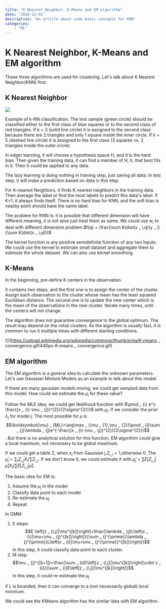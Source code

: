 ```yaml
---
title: "K Nearest Neighbor, K-Means and EM algorithm"
date: "2018-12-01"
description: "An article about some basic concepts for KNN"
categories:
    - "ML"
---
```


# K Nearest Neighbor, K-Means and EM algorithm

These three algorithms are used for clustering. Let's talk about K Nearest Neighbor(KNN) first. 

## K Nearest Neighbor

![](https://upload.wikimedia.org/wikipedia/commons/thumb/e/e7/KnnClassification.svg/320px-KnnClassification.svg.png?1546962079122)

Example of k-NN classification. The test sample (green circle) should be classified either to the first class of blue squares or to the second class of red triangles. If k = 3 (solid line circle) it is assigned to the second class because there are 2 triangles and only 1 square inside the inner circle. If k = 5 (dashed line circle) it is assigned to the first class (3 squares vs. 2 triangles inside the outer circle).




In edger learning, it will choose a hypothesis space H, and it is the hard bias. Then given the training data, it can find a member of H, h, that best fits in it. Then h could be applied to any data.

The lazy learning is doing nothing in training step, just saving all data. In test step, it will make a prediction based on data in this step.

For K-nearest Neighbors, it finds K nearest neighbors in the training data. Then average the label or find the most labels to predict this data's label. If K=1, it always finds itself. There is no hard bias for KNN, and the soft bias is nearby point should have the same label. 

The problem for KNN is: it is possible that different dimension will have different meaning, it is not wise just treat them as same. We could use $w _ i$ to deal with different dimension problem.$f(q) = \frac{\sum K(dist(x _ i,q))y _ i}{\sum K(dist(x _ i,q))}$

The kernel function is any positive semidefinite function of any two inputs. We could use the kernel to estimate small dataset and aggregate them to estimate the whole dataset. We can also use kernel smoothing. 

## K-Means

In the beginning, pre-define K centers in the observation. 
 
It contains two steps, and the first one is to assign the center of the cluster. Assign each observation to the cluster whose mean has the least squared Euclidean distance. The second one is to update the new center which is the mean of the observations in the new cluster. Iterate many times, until the centers will not change.

The algorithm does not guarantee convergence to the global optimum. The result may depend on the initial clusters. As the algorithm is usually fast, it is common to run it multiple times with different starting conditions.

![](https://upload.wikimedia.org/wikipedia/commons/thumb/e/ea/K-means _ convergence.gif/440px-K-means _ convergence.gif)

## EM algorithm

The EM algorithm is a general idea to calculate the unknown parameters. Let's use Gaussian Mixture Models as an example to talk about this model. 

If there are many gaussian models mixing, we could get sampled data from this model. How could we estimate the $\mu _ i$ for these value?

Follow the MLE idea, we could get likelihood function with $\prod _ {i} e^{-\frac{(x _ {i}-\mu _ {j})^{2}}{2\sigma^{2}}}$ with $\mu _ j$. If we consider the prior $\lambda _ j$ for model j. The most possible for $\mu$ is 
$$\boldsymbol{\mu} _ {ML}=\arg\max _ {\mu _ {1},\mu _ {2}}\prod _ {i}\sum _ {j}\lambda _ {j}e^{-\frac{(x _ {i}-\mu _ {j})^{2}}{2\sigma^{2}}}$$. But there is no analytical solution for this function, EM algorithm could give a local maximum, not necessary to be global maximum.

If we could get a table Z, when $x _ i$ from Gaussian j,$Z _ {i,j}=1$,otherwise 0. The $\hat \mu _ j = \sum _ i Z _ {i,j}X _ i / \sum Z _ {i,j}$. If we don't know it, we could estimate it with $\hat \mu _ j = \sum E[Z _ {i,j}|\bar \mu] X _ i / \sum E[Z _ {i,j}|\bar \mu]$.

The basic idea for EM is: 

1. Assume the $\mu _ j$ in the model
2. Classify data point to each model
3. Re-estimate the $\mu _ j$
4. Repeat

In GMM:

1. E steps: $$E \left[z _ {i,j}|\mu^{[k]}\right]=\frac{\lambda _ {j}L\left(x _ {i}|\mu=\mu _ {j}^{[k]}\right)}{\sum _ {j^{\prime}}\lambda _ {j^{\prime}}L\left(x _ {i}|\mu=\mu _ {j^{\prime}}^{[k]}\right)}$$
     In this step, it could classify data point to each cluster.
2. M step: $$\mu _ {j}^{[k+1]}=\frac{\sum _ {i}E\left[z _ {i,j}|\mu^{[k]}\right]\cdot x _ {i}}{\sum _ {i}E\left[z _ {i,j}|\mu^{[k]}\right]}$$ In this step, it could re-estimate the $\mu _ j$

if L is bounded, then it can converge to a (not necessarily global) local minimum.

We could see the KMeans algorithm has the similar idea with EM algorithm.